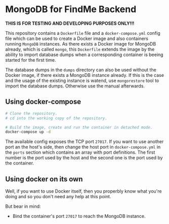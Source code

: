 # MongoDB for FindMe Backend

**THIS IS FOR TESTING AND DEVELOPING PURPOSES ONLY!!!**

This repository contains a `Dockerfile` file and a `docker-compose.yml` config
file which can be used to create a Docker image and also containers running
`MongoDB` instances.
As there exists a Docker image for MongoDB already,
which is called `mongo`,
this `Dockerfile` extends the image by the ability to import database dumps
when a corresponding container is beeing started for the first time.

The database dumps in the `dumps` directory can also be used without the Docker
image,
if there exists a MongoDB instance already.
If this is the case and the usage of the existing instance is watend,
use `mongorestore` tool to import the database dumps.
Otherwise use the manual afterwards.

## Using docker-compose

```bash
# Clone the repository.
# cd into the working copy of the repository.

# Build the image, create and run the container in detached mode.
docker-compose up -d
```

The available config exposes the TCP port `27017`.
If you want to use another port an the host's side,
then change the host port in `docker-compose.yml` in the `ports` section
which contains an array with port definitions.
The first number is the port used by the host and the second one is the port
used by the container.

## Using docker on its own

Well,
if you want to use Docker itself,
then you properbly know what you're doing and so you don't need any help at this
point.

But bear in mind:

- Bind the container's port `27017` to reach the MongoDB instance.
